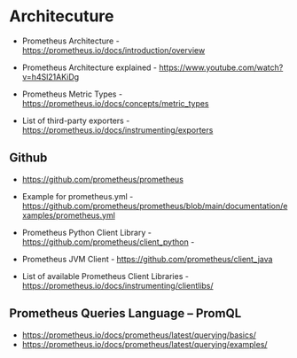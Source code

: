 # Architecuture
- Prometheus Architecture - https://prometheus.io/docs/introduction/overview
- Prometheus Architecture explained - https://www.youtube.com/watch?v=h4Sl21AKiDg

- Prometheus Metric Types - https://prometheus.io/docs/concepts/metric_types
- List of third-party exporters - https://prometheus.io/docs/instrumenting/exporters

## Github
- https://github.com/prometheus/prometheus
- Example for prometheus.yml - https://github.com/prometheus/prometheus/blob/main/documentation/examples/prometheus.yml
- Prometheus Python Client Library - https://github.com/prometheus/client_python - 
- Prometheus JVM Client - https://github.com/prometheus/client_java

- List of available Prometheus Client Libraries - https://prometheus.io/docs/instrumenting/clientlibs/ 

## Prometheus Queries Language – PromQL 
- https://prometheus.io/docs/prometheus/latest/querying/basics/
- https://prometheus.io/docs/prometheus/latest/querying/examples/
